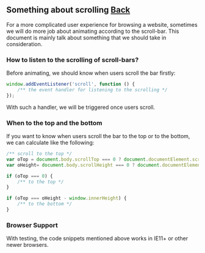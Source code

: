 ## Something about scrolling [Back](./../qa.md)

For a more complicated user experience for browsing a website, sometimes we will do more job about animating according to the scroll-bar. This document is mainly talk about something that we should take in consideration.

### How to listen to the scrolling of scroll-bars?

Before animating, we should know when users scroll the bar firstly:

```js
window.addEventListener('scroll', function () {
    /** the event handler for listening to the scrolling */	
});
```

With such a handler, we will be triggered once users scroll.

### When to the top and the bottom

If you want to know when users scroll the bar to the top or to the bottom, we can calculate like the following:

```js
/** scroll to the top */
var oTop = document.body.scrollTop === 0 ? document.documentElement.scrollTop : document.body.scrollTop;
var oHeight= document.body.scrollHeight === 0 ? document.documentElement.scrollHeight : document.body.scrollHeight;

if (oTop === 0) {
    /** to the top */
}

if (oTop === oHeight - window.innerHeight) {
    /** to the bottom */
}
```

### Browser Support

With testing, the code snippets mentioned above works in IE11+ or other newer browsers.


